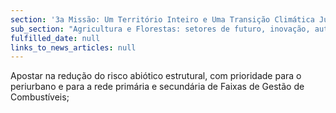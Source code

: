 ```yaml
---
section: '3a Missão: Um Território Inteiro e Uma Transição Climática Justa'
sub_section: "Agricultura e Florestas: setores de futuro, inovação, autonomia e investimento"
fulfilled_date: null
links_to_news_articles: null
---
```


Apostar na redução do risco abiótico estrutural, com prioridade para o periurbano e para a rede primária e secundária de Faixas de Gestão de Combustíveis;